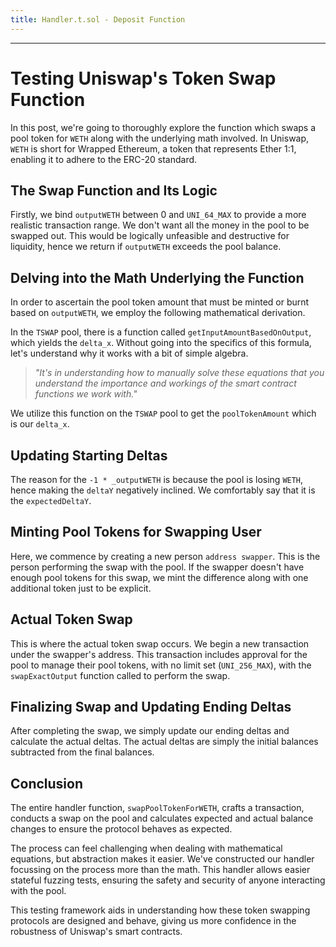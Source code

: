 ```yaml
---
title: Handler.t.sol - Deposit Function
---
```




---

# Testing Uniswap's Token Swap Function

In this post, we're going to thoroughly explore the function which swaps a pool token for `WETH` along with the underlying math involved. In Uniswap, `WETH` is short for Wrapped Ethereum, a token that represents Ether 1:1, enabling it to adhere to the ERC-20 standard.

## The Swap Function and Its Logic

Firstly, we bind `outputWETH` between 0 and `UNI_64_MAX` to provide a more realistic transaction range. We don't want all the money in the pool to be swapped out. This would be logically unfeasible and destructive for liquidity, hence we return if `outputWETH` exceeds the pool balance.

## Delving into the Math Underlying the Function

In order to ascertain the pool token amount that must be minted or burnt based on `outputWETH`, we employ the following mathematical derivation.

In the `TSWAP` pool, there is a function called `getInputAmountBasedOnOutput`, which yields the `delta_x`. Without going into the specifics of this formula, let's understand why it works with a bit of simple algebra.

> _"It's in understanding how to manually solve these equations that you understand the importance and workings of the smart contract functions we work with."_

We utilize this function on the `TSWAP` pool to get the `poolTokenAmount` which is our `delta_x`.

## Updating Starting Deltas

The reason for the `-1 * _outputWETH` is because the pool is losing `WETH`, hence making the `deltaY` negatively inclined. We comfortably say that it is the `expectedDeltaY`.

## Minting Pool Tokens for Swapping User

Here, we commence by creating a new person `address swapper`. This is the person performing the swap with the pool. If the swapper doesn't have enough pool tokens for this swap, we mint the difference along with one additional token just to be explicit.

## Actual Token Swap

This is where the actual token swap occurs. We begin a new transaction under the swapper's address. This transaction includes approval for the pool to manage their pool tokens, with no limit set (`UNI_256_MAX`), with the `swapExactOutput` function called to perform the swap.

## Finalizing Swap and Updating Ending Deltas

After completing the swap, we simply update our ending deltas and calculate the actual deltas. The actual deltas are simply the initial balances subtracted from the final balances.

## Conclusion

The entire handler function, `swapPoolTokenForWETH`, crafts a transaction, conducts a swap on the pool and calculates expected and actual balance changes to ensure the protocol behaves as expected.

The process can feel challenging when dealing with mathematical equations, but abstraction makes it easier. We've constructed our handler focussing on the process more than the math. This handler allows easier stateful fuzzing tests, ensuring the safety and security of anyone interacting with the pool.

This testing framework aids in understanding how these token swapping protocols are designed and behave, giving us more confidence in the robustness of Uniswap's smart contracts.
